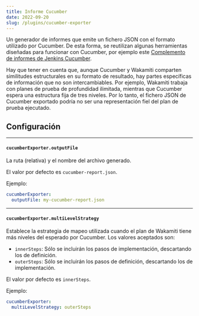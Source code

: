```yaml
---
title: Informe Cucumber 
date: 2022-09-20
slug: /plugins/cucumber-exporter
---
```


Un generador de informes que emite un fichero JSON con el formato utilizado por Cucumber. De esta forma, se reutilizan 
algunas herramientas diseñadas para funcionar con Cucumber, por ejemplo este
[Complemento de informes de Jenkins Cucumber](https://github.com/jenkinsci/cucumber-reports-plugin).

Hay que tener en cuenta que, aunque Cucumber y Wakamiti comparten similitudes estructurales en su formato de resultado, 
hay partes específicas de información que no son intercambiables. Por ejemplo, Wakamiti trabaja con planes de prueba de 
profundidad ilimitada, mientras que Cucumber espera una estructura fija de tres niveles. Por lo tanto, el fichero JSON 
de Cucumber exportado podría no ser una representación fiel del plan de prueba ejecutado.

## Configuración

---
####  `cucumberExporter.outputFile`
La ruta (relativa) y el nombre del archivo generado.

El valor por defecto es `cucumber-report.json`.

Ejemplo:

```yaml
cucumberExporter:
  outputFile: my-cucumber-report.json
```

---
#### `cucumberExporter.multiLevelStrategy`
Establece la estrategia de mapeo utilizada cuando el plan de Wakamiti tiene más niveles del esperado por Cucumber. Los 
valores aceptados son:
- `innerSteps`: Sólo se incluirán los pasos de implementación, descartando los de definición.
- `outerSteps`: Sólo se incluirán los pasos de definición, descartando los de implementación.

El valor por defecto es `innerSteps`.

Ejemplo:

```yaml
cucumberExporter:
  multiLevelStrategy: outerSteps
```